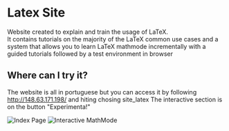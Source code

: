 # Latex Site
Website created to explain and train the usage of LaTeX.  
It contains tutorials on the majority of the LaTeX common use cases and a system that allows you to learn LaTeX mathmode incrementally with a guided tutorials followed by a test environment in browser

## Where can I try it?
The website is all in portuguese but you can access it by following http://148.63.171.198/ and hiting chosing site_latex
The interactive section is on the button "Experimenta!"

![Index Page](https://github.com/Unn4m3DD/site_latex/blob/master/latex_home.png?raw=true)
![Interactive MathMode](https://github.com/Unn4m3DD/site_latex/blob/master/latex_interactive.png?raw=true)
